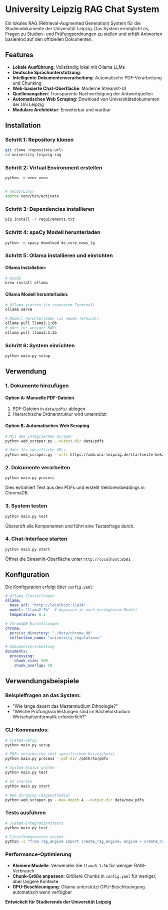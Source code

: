 #  University Leipzig RAG Chat System

Ein lokales RAG (Retrieval-Augmented Generation) System für die Studiendokumente der Universität Leipzig. Das System ermöglicht es, Fragen zu Studien- und Prüfungsordnungen zu stellen und erhält Antworten basierend auf den offiziellen Dokumenten.

## Features

- **Lokale Ausführung**: Vollständig lokal mit Ollama LLMs
- **Deutsche Sprachunterstützung**:
- **Intelligente Dokumentenverarbeitung**: Automatische PDF-Verarbeitung und Chunking
- **Web-basierte Chat-Oberfläche**: Moderne Streamlit-UI
- **Quellenangaben**: Transparente Nachverfolgung der Antwortquellen
- **Automatisches Web Scraping**: Download von Universitätsdokumenten der Uni Leipzig
- **Modulare Architektur**: Erweiterbar und wartbar

##  Installation

### Schritt 1: Repository klonen
```bash
git clone <repository-url>
cd university-leipzig-rag
```

### Schritt 2: Virtual Environment erstellen
```bash
python -m venv venv


# macOS/Linux  
source venv/bin/activate
```

### Schritt 3: Dependencies installieren
```bash
pip install -r requirements.txt
```

### Schritt 4: spaCy Modell herunterladen
```bash
python -m spacy download de_core_news_lg
```

### Schritt 5: Ollama installieren und einrichten

#### Ollama Installation:
```bash
# macOS
brew install ollama

```

#### Ollama Modell herunterladen:
```bash
# Ollama starten (in separatem Terminal)
ollama serve

# Modell herunterladen (in neuem Terminal)
ollama pull llama3.1:8b
# oder für weniger RAM:
ollama pull llama3.1:3b
```

### Schritt 6: System einrichten
```bash
python main.py setup
```

## Verwendung

### 1. Dokumente hinzufügen

#### Option A: Manuelle PDF-Dateien
1. PDF-Dateien in `data/pdfs/` ablegen
2. Hierarchische Ordnerstruktur wird unterstützt

#### Option B: Automatisches Web Scraping
```bash
# Mit dem integrierten Scraper
python web_scraper.py --output-dir data/pdfs

# Oder für spezifische URLs
python web_scraper.py --urls https://amb.uni-leipzig.de/startseite-bekanntmachungen.html?kat_id=2001 --output-dir data/pdfs
```

### 2. Dokumente verarbeiten
```bash
python main.py process
```
Dies extrahiert Text aus den PDFs und erstellt Vektorembeddings in ChromaDB.

### 3. System testen
```bash
python main.py test
```
Überprüft alle Komponenten und führt eine Testabfrage durch.

### 4. Chat-Interface starten
```bash
python main.py start
```
Öffnet die Streamlit-Oberfläche unter `http://localhost:8501`

## Konfiguration

Die Konfiguration erfolgt über `config.yaml`:

```yaml
# Ollama Einstellungen
ollama:
  base_url: "http://localhost:11434"
  model: "llama2:7b"  # Anpassen je nach verfügbarem Modell
  temperature: 0.1

# ChromaDB Einstellungen  
chroma:
  persist_directory: "./data/chroma_db"
  collection_name: "university_regulations"

# Dokumentverarbeitung
documents:
  processing:
    chunk_size: 500
    chunk_overlap: 50
```


## Verwendungsbeispiele

### Beispielfragen an das System:
- "Wie lange dauert das Masterstudium Ethnologie?"
- "Welche Prüfungsvorleistungen sind im Bachelorstudium Wirtschaftsinformatik erforderlich?"


### CLI-Kommandos:
```bash
# System-Setup
python main.py setup

# PDFs verarbeiten (mit spezifischem Verzeichnis)
python main.py process --pdf-dir /path/to/pdfs

# System-Status prüfen
python main.py test

# UI starten
python main.py start

# Web Scraping (eigenständig)
python web_scraper.py --max-depth 4 --output-dir data/new_pdfs
```


### Tests ausführen
```bash
# System-Integrationstests
python main.py test

# Einzelkomponenten testen
python -c "from rag_engine import create_rag_engine; engine = create_rag_engine(); print(engine.check_system_status())"
```


### Performance-Optimierung
- **Kleinere Modelle**: Verwenden Sie `llama3.1:3b` für weniger RAM-Verbrauch
- **Chunk-Größe anpassen**: Größere Chunks in `config.yaml` für weniger, aber längere Kontexte
- **GPU-Beschleunigung**: Ollama unterstützt GPU-Beschleunigung automatisch wenn verfügbar


**Entwickelt für Studierende der Universität Leipzig** 
